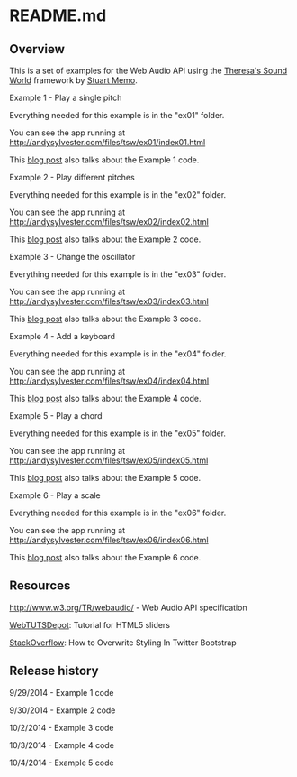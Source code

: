 README.md
=========

Overview
--------

This is a set of examples for the Web Audio API using the <a href="http://theresassoundworld.com/">Theresa's Sound World</a> framework by <a href="http://stuartmemo.com/">Stuart Memo</a>.

Example 1 - Play a single pitch

Everything needed for this example is in the "ex01" folder.

You can see the app running at http://andysylvester.com/files/tsw/ex01/index01.html

This <a href="http://andysylvester.com/2014/09/30/tsw-web-audio-primer-part-1/">blog post</a> also talks about the Example 1 code.

Example 2 - Play different pitches

Everything needed for this example is in the "ex02" folder.

You can see the app running at http://andysylvester.com/files/tsw/ex02/index02.html

This <a href="http://andysylvester.com/2014/09/30/tsw-web-audio-primer-part-2/">blog post</a> also talks about the Example 2 code.

Example 3 - Change the oscillator

Everything needed for this example is in the "ex03" folder.

You can see the app running at http://andysylvester.com/files/tsw/ex03/index03.html

This <a href="http://andysylvester.com/2014/10/02/tsw-web-audio-primer-part-3/">blog post</a> also talks about the Example 3 code.

Example 4 - Add a keyboard

Everything needed for this example is in the "ex04" folder.

You can see the app running at http://andysylvester.com/files/tsw/ex04/index04.html

This <a href="http://andysylvester.com/2014/10/03/tsw-web-audio-primer-part-4/">blog post</a> also talks about the Example 4 code.

Example 5 - Play a chord

Everything needed for this example is in the "ex05" folder.

You can see the app running at http://andysylvester.com/files/tsw/ex05/index05.html

This <a href="http://andysylvester.com/2014/10/04/tsw-web-audio-primer-part-5/">blog post</a> also talks about the Example 5 code.

Example 6 - Play a scale

Everything needed for this example is in the "ex06" folder.

You can see the app running at http://andysylvester.com/files/tsw/ex06/index06.html

This <a href="http://andysylvester.com/2014/10/05/tsw-web-audio-primer-part-6/">blog post</a> also talks about the Example 6 code.

Resources
---------

http://www.w3.org/TR/webaudio/ - Web Audio API specification

<a href="http://webtutsdepot.com/2010/04/24/html-5-slider-input-tutorial/">WebTUTSDepot</a>: Tutorial for HTML5 sliders

<a href="http://stackoverflow.com/questions/8084964/how-to-overwrite-styling-in-twitter-bootstrap">StackOverflow</a>: How to Overwrite Styling In Twitter Bootstrap


Release history
---------------

9/29/2014 - Example 1 code

9/30/2014 - Example 2 code

10/2/2014 - Example 3 code

10/3/2014 - Example 4 code

10/4/2014 - Example 5 code
